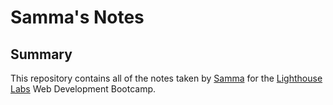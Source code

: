 # Samma's Notes

## Summary

This repository contains all of the notes taken by [Samma](https://github.com/EuphieSS) for the [Lighthouse Labs](https://www.lighthouselabs.ca/) Web Development Bootcamp.